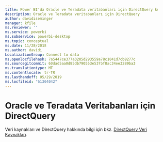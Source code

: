 ```yaml
---
title: Power BI'da Oracle ve Teradata veritabanları için DirectQuery kullanma
description: Oracle ve Teradata veritabanları için DirectQuery
author: davidiseminger
manager: kfile
ms.reviewer: ''
ms.service: powerbi
ms.subservice: powerbi-desktop
ms.topic: conceptual
ms.date: 11/28/2018
ms.author: davidi
LocalizationGroup: Connect to data
ms.openlocfilehash: 7a5447ce377a3205d293559a78c1041d7cb8277c
ms.sourcegitcommit: 60dad5aa0d85db790553e537bf8ac34ee3289ba3
ms.translationtype: MT
ms.contentlocale: tr-TR
ms.lasthandoff: 05/29/2019
ms.locfileid: "61304042"
---
```

# <a name="directquery-for-oracle-and-teradata-databases"></a>Oracle ve Teradata Veritabanları için DirectQuery
Veri kaynakları ve DirectQuery hakkında bilgi için bkz. [DirectQuery Veri Kaynakları](desktop-directquery-data-sources.md).

